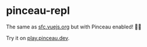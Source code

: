 # pinceau-repl

The same as [sfc.vuejs.org](https://sfc.vuejs.org) but with Pinceau enabled! 🧑‍🎨

Try it on [play.pinceau.dev](https://play.pinceau.dev).
